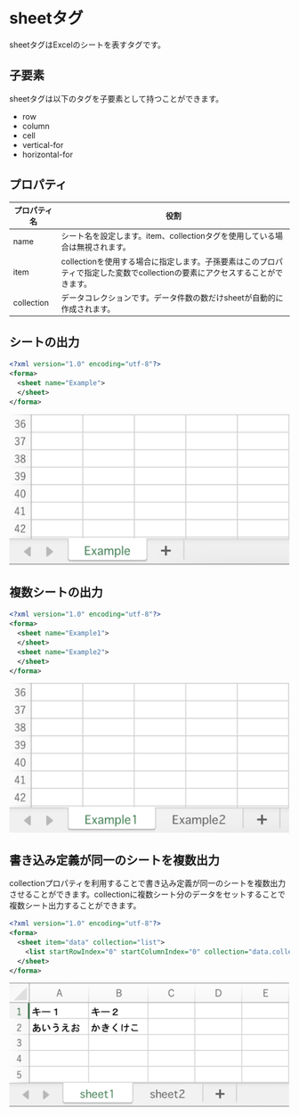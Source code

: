 # sheetタグ

sheetタグはExcelのシートを表すタグです。

## 子要素

sheetタグは以下のタグを子要素として持つことができます。

- row
- column
- cell
- vertical-for
- horizontal-for

## プロパティ

| プロパティ名 | 役割 |
| --- | --- |
| name | シート名を設定します。item、collectionタグを使用している場合は無視されます。 |
| item | collectionを使用する場合に指定します。子孫要素はこのプロパティで指定した変数でcollectionの要素にアクセスすることができます。 |
| collection | データコレクションです。データ件数の数だけsheetが自動的に作成されます。 |

## シートの出力

```xml
<?xml version="1.0" encoding="utf-8"?>
<forma>
  <sheet name="Example">
  </sheet>
</forma>
```

![Excel](image/writer-sheet-1.svg)

## 複数シートの出力

```xml
<?xml version="1.0" encoding="utf-8"?>
<forma>
  <sheet name="Example1">
  </sheet>
  <sheet name="Example2">
  </sheet>
</forma>
```

![Excel](image/writer-sheet-2.svg)

## 書き込み定義が同一のシートを複数出力

collectionプロパティを利用することで書き込み定義が同一のシートを複数出力させることができます。collectionに複数シート分のデータをセットすることで複数シート出力することができます。

```xml
<?xml version="1.0" encoding="utf-8"?>
<forma>
  <sheet item="data" collection="list">
    <list startRowIndex="0" startColumnIndex="0" collection="data.collection" />
  </sheet>
</forma>
```

![Excel](image/writer-sheet-3.svg)
